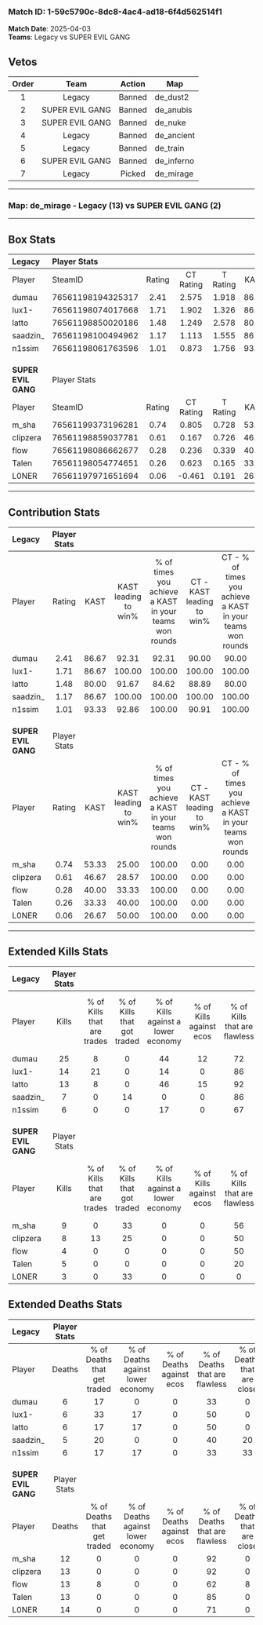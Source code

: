 ### Match ID: 1-59c5790c-8dc8-4ac4-ad18-6f4d562514f1  
**Match Date**: 2025-04-03  
**Teams**: Legacy vs SUPER EVIL GANG  

## Vetos  

| Order | Team | Action | Map |
| :---: | :--: | :----: | --- |
| 1 | Legacy | Banned | de_dust2 |
| 2 | SUPER EVIL GANG | Banned | de_anubis |
| 3 | SUPER EVIL GANG | Banned | de_nuke |
| 4 | Legacy | Banned | de_ancient |
| 5 | Legacy | Banned | de_train |
| 6 | SUPER EVIL GANG | Banned | de_inferno |
| 7 | Legacy | Picked | de_mirage |

---  

### **Map**: de_mirage - Legacy (13) vs SUPER EVIL GANG (2)  
---  

## Box Stats  

| **Legacy**          | Player Stats      |        |           |          |       |       |       |         |        |      |     |
| :- | :- | :-: | :-: | :-: | :-: | :-: | :-: | :-: | :-: | :-: | :-: |
| Player              | SteamID           | Rating | CT Rating | T Rating | KAST  |  ADR  | Kills | Assists | Deaths | K/D  | HS% |
| dumau               | 76561198194325317 |  2.41  |   2.575   |  1.918   | 86.67 | 143.9 |  25   |    4    |   6    | 4.17 | 28  |
| lux1-               | 76561198074017668 |  1.71  |   1.902   |  1.326   | 86.67 | 118.1 |  14   |    7    |   6    | 2.33 | 50  |
| latto               | 76561198850020186 |  1.48  |   1.249   |  2.578   | 80.00 | 86.7  |  13   |    3    |   6    | 2.17 | 69  |
| saadzin_            | 76561198100494962 |  1.17  |   1.113   |  1.555   | 86.67 | 66.6  |   7   |    5    |   5    | 1.40 | 14  |
| n1ssim              | 76561198061763596 |  1.01  |   0.873   |  1.756   | 93.33 | 37.2  |   6   |    3    |   6    | 1.00 | 50  |
|                     |                   |        |           |          |       |       |       |         |        |      |     |
|                     |                   |        |           |          |       |       |       |         |        |      |     |
|                     |                   |        |           |          |       |       |       |         |        |      |     |
| **SUPER EVIL GANG** | Player Stats      |        |           |          |       |       |       |         |        |      |     |
| Player              | SteamID           | Rating | CT Rating | T Rating | KAST  |  ADR  | Kills | Assists | Deaths | K/D  | HS% |
| m_sha               | 76561199373196281 |  0.74  |   0.805   |  0.728   | 53.33 | 62.6  |   9   |    0    |   12   | 0.75 | 77  |
| clipzera            | 76561198859037781 |  0.61  |   0.167   |  0.726   | 46.67 | 59.7  |   8   |    3    |   13   | 0.62 | 37  |
| flow                | 76561198086662677 |  0.28  |   0.236   |  0.339   | 40.00 | 48.3  |   4   |    1    |   13   | 0.31 | 75  |
| Talen               | 76561198054774651 |  0.26  |   0.623   |  0.165   | 33.33 | 37.3  |   5   |    1    |   13   | 0.38 | 80  |
| L0NER               | 76561197971651694 |  0.06  |  -0.461   |  0.191   | 26.67 | 38.1  |   3   |    1    |   14   | 0.21 | 100 |
---  

## Contribution Stats  

| **Legacy**          | Player Stats |       |                      |                                                        |                           |                                                             |                          |                                                            |
| :- | :-: | :-: | :-: | :-: | :-: | :-: | :-: | :-: |
| Player              |    Rating    | KAST  | KAST leading to win% | % of times you achieve a KAST in your teams won rounds | CT - KAST leading to win% | CT - % of times you achieve a KAST in your teams won rounds | T - KAST leading to win% | T - % of times you achieve a KAST in your teams won rounds |
| dumau               |     2.41     | 86.67 |        92.31         |                         92.31                          |           90.00           |                            90.00                            |          100.00          |                           100.00                           |
| lux1-               |     1.71     | 86.67 |        100.00        |                         100.00                         |          100.00           |                           100.00                            |          100.00          |                           100.00                           |
| latto               |     1.48     | 80.00 |        91.67         |                         84.62                          |           88.89           |                            80.00                            |          100.00          |                           100.00                           |
| saadzin_            |     1.17     | 86.67 |        100.00        |                         100.00                         |          100.00           |                           100.00                            |          100.00          |                           100.00                           |
| n1ssim              |     1.01     | 93.33 |        92.86         |                         100.00                         |           90.91           |                           100.00                            |          100.00          |                           100.00                           |
|                     |              |       |                      |                                                        |                           |                                                             |                          |                                                            |
|                     |              |       |                      |                                                        |                           |                                                             |                          |                                                            |
|                     |              |       |                      |                                                        |                           |                                                             |                          |                                                            |
| **SUPER EVIL GANG** | Player Stats |       |                      |                                                        |                           |                                                             |                          |                                                            |
| Player              |    Rating    | KAST  | KAST leading to win% | % of times you achieve a KAST in your teams won rounds | CT - KAST leading to win% | CT - % of times you achieve a KAST in your teams won rounds | T - KAST leading to win% | T - % of times you achieve a KAST in your teams won rounds |
| m_sha               |     0.74     | 53.33 |        25.00         |                         100.00                         |           0.00            |                            0.00                             |          33.33           |                           100.00                           |
| clipzera            |     0.61     | 46.67 |        28.57         |                         100.00                         |           0.00            |                            0.00                             |          33.33           |                           100.00                           |
| flow                |     0.28     | 40.00 |        33.33         |                         100.00                         |           0.00            |                            0.00                             |          40.00           |                           100.00                           |
| Talen               |     0.26     | 33.33 |        40.00         |                         100.00                         |           0.00            |                            0.00                             |          50.00           |                           100.00                           |
| L0NER               |     0.06     | 26.67 |        50.00         |                         100.00                         |           0.00            |                            0.00                             |          50.00           |                           100.00                           |
---  

## Extended Kills Stats  

| **Legacy**          | Player Stats |                            |                            |                                    |                         |                              |                                 |                                       |                    |           |
| :- | :-: | :-: | :-: | :-: | :-: | :-: | :-: | :-: | :-: | :-: |
| Player              |    Kills     | % of Kills that are trades | % of Kills that got traded | % of Kills against a lower economy | % of Kills against ecos | % of Kills that are flawless | % of Kills that are close duels | % of Kills that are assisted by flash | Pistol Round Kills | AWP Kills |
| dumau               |      25      |             8              |             0              |                 44                 |           12            |              72              |                0                |                   4                   |         1          |     0     |
| lux1-               |      14      |             21             |             0              |                 14                 |            0            |              86              |                0                |                   0                   |         3          |     0     |
| latto               |      13      |             8              |             0              |                 46                 |           15            |              92              |                8                |                   0                   |         2          |     0     |
| saadzin_            |      7       |             0              |             14             |                 0                  |            0            |              86              |                0                |                   0                   |         1          |     6     |
| n1ssim              |      6       |             0              |             0              |                 17                 |            0            |              67              |                0                |                   0                   |         3          |     0     |
|                     |              |                            |                            |                                    |                         |                              |                                 |                                       |                    |           |
|                     |              |                            |                            |                                    |                         |                              |                                 |                                       |                    |           |
|                     |              |                            |                            |                                    |                         |                              |                                 |                                       |                    |           |
| **SUPER EVIL GANG** | Player Stats |                            |                            |                                    |                         |                              |                                 |                                       |                    |           |
| Player              |    Kills     | % of Kills that are trades | % of Kills that got traded | % of Kills against a lower economy | % of Kills against ecos | % of Kills that are flawless | % of Kills that are close duels | % of Kills that are assisted by flash | Pistol Round Kills | AWP Kills |
| m_sha               |      9       |             0              |             33             |                 0                  |            0            |              56              |                0                |                  11                   |         3          |     0     |
| clipzera            |      8       |             13             |             25             |                 0                  |            0            |              50              |               25                |                  13                   |         2          |     0     |
| flow                |      4       |             0              |             0              |                 0                  |            0            |              50              |                0                |                   0                   |         1          |     1     |
| Talen               |      5       |             0              |             0              |                 0                  |            0            |              20              |               20                |                   0                   |         0          |     0     |
| L0NER               |      3       |             0              |             33             |                 0                  |            0            |              0               |                0                |                   0                   |         0          |     0     |
## Extended Deaths Stats  

| **Legacy**          | Player Stats |                             |                                   |                          |                               |                            |                           |               |
| :- | :-: | :-: | :-: | :-: | :-: | :-: | :-: | :-: |
| Player              |    Deaths    | % of Deaths that get traded | % of Deaths against lower economy | % of Deaths against ecos | % of Deaths that are flawless | % of Deaths that are close | % of Deaths while blinded | Deaths to AWP |
| dumau               |      6       |             17              |                 0                 |            0             |              33               |             0              |             0             |       0       |
| lux1-               |      6       |             33              |                17                 |            0             |              50               |             0              |            17             |       0       |
| latto               |      6       |             17              |                17                 |            0             |              50               |             0              |            17             |       0       |
| saadzin_            |      5       |             20              |                 0                 |            0             |              40               |             20             |             0             |       1       |
| n1ssim              |      6       |             17              |                17                 |            0             |              33               |             33             |             0             |       0       |
|                     |              |                             |                                   |                          |                               |                            |                           |               |
|                     |              |                             |                                   |                          |                               |                            |                           |               |
|                     |              |                             |                                   |                          |                               |                            |                           |               |
| **SUPER EVIL GANG** | Player Stats |                             |                                   |                          |                               |                            |                           |               |
| Player              |    Deaths    | % of Deaths that get traded | % of Deaths against lower economy | % of Deaths against ecos | % of Deaths that are flawless | % of Deaths that are close | % of Deaths while blinded | Deaths to AWP |
| m_sha               |      12      |              0              |                 0                 |            0             |              92               |             0              |             8             |       0       |
| clipzera            |      13      |              0              |                 0                 |            0             |              92               |             0              |             0             |       0       |
| flow                |      13      |              8              |                 0                 |            0             |              62               |             8              |             0             |       1       |
| Talen               |      13      |              0              |                 0                 |            0             |              85               |             0              |             0             |       2       |
| L0NER               |      14      |              0              |                 0                 |            0             |              71               |             0              |             0             |       3       |
